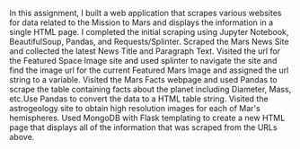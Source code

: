 In this assignment, I built a web application that scrapes various websites for data related to the Mission to Mars and displays the information in a single HTML page.
I completed the initial scraping using Jupyter Notebook, BeautifulSoup, Pandas, and Requests/Splinter.
Scraped the Mars News Site and collected the latest News Title and Paragraph Text. 
Visited the url for the Featured Space Image site and used splinter to navigate the site and find the image url for the current Featured Mars Image and assigned the url string to a variable.
Visited the Mars Facts webpage and used Pandas to scrape the table containing facts about the planet including Diameter, Mass, etc.Use Pandas to convert the data to a HTML table string.
Visited the astrogeology site to obtain high resolution images for each of Mar's hemispheres.
Used MongoDB with Flask templating to create a new HTML page that displays all of the information that was scraped from the URLs above.
